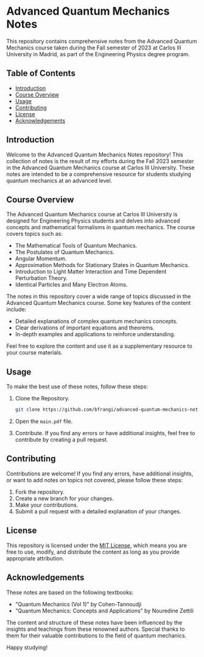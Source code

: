 # Advanced Quantum Mechanics Notes

This repository contains comprehensive notes from the Advanced Quantum Mechanics course taken during the 
Fall semester of 2023 at Carlos III University in Madrid, as part of the Engineering Physics degree program.

## Table of Contents

- [Introduction](#introduction)
- [Course Overview](#course-overview)
- [Usage](#usage)
- [Contributing](#contributing)
- [License](#license)
- [Acknowledgements](#acknowledgements)

## Introduction

Welcome to the Advanced Quantum Mechanics Notes repository! This collection of notes is the result of my 
efforts during the Fall 2023 semester in the Advanced Quantum Mechanics course at Carlos III University. 
These notes are intended to be a comprehensive resource for students studying quantum mechanics at an 
advanced level.

## Course Overview

The Advanced Quantum Mechanics course at Carlos III University is designed for Engineering Physics 
students and delves into advanced concepts and mathematical formalisms in quantum mechanics.
The course covers topics such as:

- The Mathematical Tools of Quantum Mechanics.
- The Postulates of Quantum Mechanics.
- Angular Momentum.
- Approximation Methods for Stationary States in Quantum Mechanics.
- Introduction to Light Matter Interaction and Time Dependent Perturbation Theory.
- Identical Particles and Many Electron Atoms.

The notes in this repository cover a wide range of topics discussed in the Advanced Quantum Mechanics course. Some key features of the content include:

- Detailed explanations of complex quantum mechanics concepts.
- Clear derivations of important equations and theorems.
- In-depth examples and applications to reinforce understanding.

Feel free to explore the content and use it as a supplementary resource to your course materials.

## Usage

To make the best use of these notes, follow these steps:

1. Clone the Repository.
   ```bash
   git clone https://github.com/bfrangi/advanced-quantum-mechanics-notes.git
   ```

2. Open the `main.pdf` file.

3. Contribute. If you find any errors or have additional insights, feel free to contribute by creating a pull request.

## Contributing

Contributions are welcome! If you find any errors, have additional insights, or want to add notes on topics not covered, please follow these steps:

1. Fork the repository.
2. Create a new branch for your changes.
3. Make your contributions.
4. Submit a pull request with a detailed explanation of your changes.

## License

This repository is licensed under the [MIT License](LICENSE), which means you are free to use, modify, and distribute the content as long as you provide appropriate attribution.

## Acknowledgements

These notes are based on the following textbooks:

- "Quantum Mechanics (Vol 1)" by Cohen-Tannoudji
- "Quantum Mechanics: Concepts and Applications" by Nouredine Zettili

The content and structure of these notes have been influenced by the insights and teachings from these renowned authors. Special thanks to them for their valuable contributions to the field of quantum mechanics.

Happy studying!




